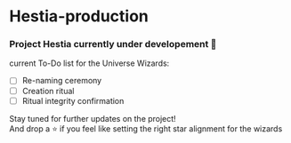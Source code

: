 # Hestia-production

### Project Hestia currently under developement 🚧

current To-Do list for the Universe Wizards:
- [ ] Re-naming ceremony
- [ ] Creation ritual
- [ ] Ritual integrity confirmation

Stay tuned for further updates on the project!  
And drop a ⭐ if you feel like setting the right star alignment for the wizards
